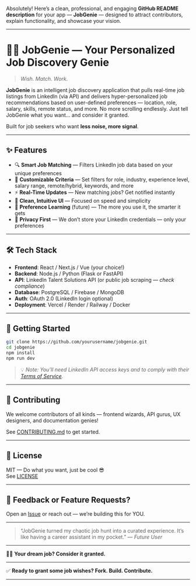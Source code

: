 Absolutely! Here’s a clean, professional, and engaging **GitHub README description** for your app — **JobGenie** — designed to attract contributors, explain functionality, and showcase your vision.

---

# 🧞‍♂️ JobGenie — Your Personalized Job Discovery Genie

> *Wish. Match. Work.*

**JobGenie** is an intelligent job discovery application that pulls real-time job listings from LinkedIn (via API) and delivers hyper-personalized job recommendations based on user-defined preferences — location, role, salary, skills, remote status, and more. No more scrolling endlessly. Just tell JobGenie what you want… and consider it granted.

Built for job seekers who want **less noise, more signal**.

---

## ✨ Features

- 🔍 **Smart Job Matching** — Filters LinkedIn job data based on your unique preferences  
- 🎯 **Customizable Criteria** — Set filters for role, industry, experience level, salary range, remote/hybrid, keywords, and more  
- ⚡ **Real-Time Updates** — New matching jobs? Get notified instantly  
- 📱 **Clean, Intuitive UI** — Focused on speed and simplicity  
- 🧠 **Preference Learning** (future) — The more you use it, the smarter it gets  
- 🔐 **Privacy First** — We don’t store your LinkedIn credentials — only your preferences

---

## 🛠️ Tech Stack

- **Frontend**: React / Next.js / Vue (your choice!)  
- **Backend**: Node.js / Python (Flask or FastAPI)  
- **API**: LinkedIn Talent Solutions API (or public job scraping — *check compliance*)  
- **Database**: PostgreSQL / Firebase / MongoDB  
- **Auth**: OAuth 2.0 (LinkedIn login optional)  
- **Deployment**: Vercel / Render / Railway / Docker

---

## 🚀 Getting Started

```bash
git clone https://github.com/yourusername/jobgenie.git
cd jobgenie
npm install
npm run dev
```

> 💡 *Note: You’ll need LinkedIn API access keys and to comply with their [Terms of Service](https://legal.linkedin.com/api-terms-of-use).*

---

## 🤝 Contributing

We welcome contributors of all kinds — frontend wizards, API gurus, UX designers, and documentation genies!

See [CONTRIBUTING.md](./CONTRIBUTING.md) to get started.

---

## 📜 License

MIT — Do what you want, just be cool 😎  
See [LICENSE](./LICENSE)

---

## 💬 Feedback or Feature Requests?

Open an [Issue](https://github.com/yourusername/jobgenie/issues) or reach out — we’re building this for YOU.

---

> “JobGenie turned my chaotic job hunt into a curated experience. It’s like having a career assistant in my pocket.” — *Future User*

---

🧞‍♂️ **Your dream job? Consider it granted.**

---

✅ **Ready to grant some job wishes? Fork. Build. Contribute.**

---
